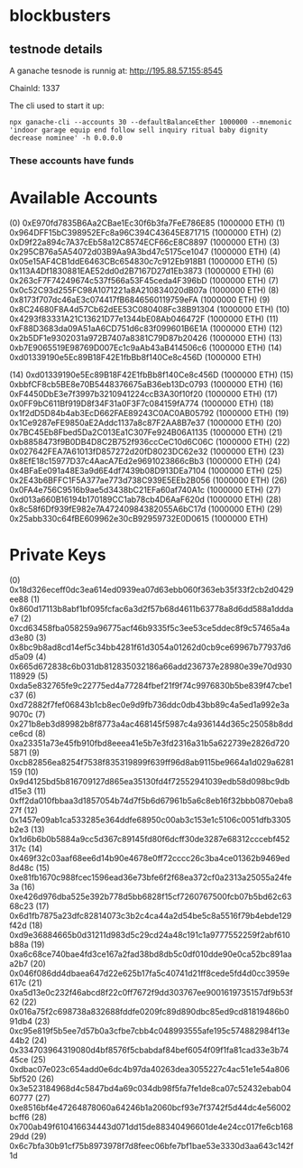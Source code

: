 # blockbusters

## testnode details

A ganache tesnode is runnig at: http://195.88.57.155:8545

ChainId: 1337

The cli used to start it up:
```
npx ganache-cli --accounts 30 --defaultBalanceEther 1000000 --mnemonic 'indoor garage equip end follow sell inquiry ritual baby dignity decrease nominee' -h 0.0.0.0
```

### These accounts have funds

Available Accounts
==================
(0) 0xE970fd7835B6Aa2CBae1Ec30f6b3fa7FeE786E85 (1000000 ETH)
(1) 0x964DFF15bC398952EFc8a96C394C43645E871715 (1000000 ETH)
(2) 0xD9f22a894c7A37cEb58a12C8574ECF66cE8C8897 (1000000 ETH)
(3) 0x295CB76a5A54072d03B9Aa9A3bd47c5175ce1047 (1000000 ETH)
(4) 0x05e15AF4CB1ddE6463CBc654830c7c912Eb918B1 (1000000 ETH)
(5) 0x113A4Df1830881EAE52dd0d2B7167D27d1Eb3873 (1000000 ETH)
(6) 0x263cF7F74249674c537f566a53F45ceda4F396bD (1000000 ETH)
(7) 0x0c52C93d255FC98A1071221a8A210834020dB07a (1000000 ETH)
(8) 0x8173f707dc46aE3c074417fB6846560119759eFA (1000000 ETH)
(9) 0x8C24680F8A4d57Cb62dEE53C080408Fc38B91304 (1000000 ETH)
(10) 0x4293f83331A21C13621D77e1344bE08Ab046472F (1000000 ETH)
(11) 0xF88D3683da09A51aA6CD751d6c83f099601B6E1A (1000000 ETH)
(12) 0x2b5DF1e9302031a972B7407a8381C79D87b20426 (1000000 ETH)
(13) 0xb7E9065519E98769D007Ec1c9aAb43aB414506c6 (1000000 ETH)
(14) 0xd01339190e5Ec89B18F42E1fbBb8f140Ce8c456D (1000000 ETH)

(14) 0xd01339190e5Ec89B18F42E1fbBb8f140Ce8c456D (1000000 ETH)
(15) 0xbbfCF8cb5BE8e70B5448376675aB36eb13Dc0793 (1000000 ETH)
(16) 0xF4450DbE3e7f3997b3210941224ccB3A30f10f20 (1000000 ETH)
(17) 0x0FF9bC611Bf919D8f34F31a0F3F7c084159fA774 (1000000 ETH)
(18) 0x1f2dD5D84b4ab3EcD662FAE89243C0AC0AB05792 (1000000 ETH)
(19) 0x1Ce9287eFE9850aE2Addc1137a8c87F2AA8B7e37 (1000000 ETH)
(20) 0x7BC45Eb8Fbed5Da2C013Ea1C307Fe924B06A1135 (1000000 ETH)
(21) 0xb8858473f9B0DB4D8C2B752f936ccCeC10d6C06C (1000000 ETH)
(22) 0x027642FEA7A61013fD857272d20fD8023DC62e32 (1000000 ETH)
(23) 0x8EfE18c15977D37c4AacA7Ed2e9691023866cBb3 (1000000 ETH)
(24) 0x4BFaEe091a48E3a9d6E4df7439b08D913DEa7104 (1000000 ETH)
(25) 0x2E43b6BFFC1F5A377ae773d738C939E5EEb2B056 (1000000 ETH)
(26) 0x0FA4e756C9516b9ae5d3438bC21EFa60af740A1c (1000000 ETH)
(27) 0xd013a660B16194b170189CC1ab78cb4D6AaF620d (1000000 ETH)
(28) 0x8c58f6Df939fE982e7A47240984382055A6bC17d (1000000 ETH)
(29) 0x25abb330c64fBE609962e30cB92959732E0D0615 (1000000 ETH)

Private Keys
==================
(0) 0x18d326eceff0dc3ea614ed0939ea07d63ebb060f363eb35f33f2cb2d0429ee88
(1) 0x860d17113b8abf1bf095fcfac6a3d2f57b68d4611b63778a8d6dd588a1dddae7
(2) 0xcd63458fba058259a96775acf46b9335f5c3ee53ce5ddec8f9c57465a4ad3e80
(3) 0x8bc9b8ad8cd14ef5c34bb4281f61d3054a01262d0cb9ce69967b77937d6d5a09
(4) 0x665d672838c6b031db812835032186a66add236737e28980e39e70d930118929
(5) 0xda5e832765fe9c22775ed4a77284fbef21f9f74c9976830b5be839f47cbe1c37
(6) 0xd72882f7fef06843b1cb8ec0e9d9fb736ddc0db43bb89c4a5ed1a992e3a9070c
(7) 0x271b8eb3d89982b8f8773a4ac468145f5987c4a936144d365c25058b8ddce6cd
(8) 0xa23351a73e45fb910fbd8eeea41e5b7e3fd2316a31b5a622739e2826d7205871
(9) 0xcb82856ea8254f7538f835319899f639ff96d8ab9115be9664a1d029a6281159
(10) 0x9d4125bd5b816709127d865ea35130fd4f72552941039edb58d098bc9dbd15e3
(11) 0xff2da010fbbaa3d1857054b74d7f5b6d67961b5a6c8eb16f32bbb0870eba827f
(12) 0x1457e09ab1ca533285e364ddfe68950c00ab3c153e1c5106c0051dfb3305b2e3
(13) 0x1d6b6b0b5884a9cc5d367c89145fd80f6dcff30de3287e68312cccebf452317c
(14) 0x469f32c03aaf68ee6d14b90e4678e0ff72cccc26c3ba4ce01362b9469ed8d48c
(15) 0xe81fb1670c988fcec1596ead36e73bfe6f2f68ea372cf0a2313a25055a24fe3a
(16) 0xe426d976dba525e392b778d5bb6828f15cf7260767500fcb07b5bd62c6368c23
(17) 0x6d1fb7875a23dfc82814073c3b2c4ca44a2d54be5c8a5516f79b4ebde129f42d
(18) 0xd9e36884665b0d31211d983d5c29cd24a48c191c1a9777552259f2abf610b88a
(19) 0xa6c68ce740bae4fd3ce167a2fad38bd8db5c0df010dde90e0ca52bc891aaa2b7
(20) 0x046f086dd4dbaea647d22e625b17fa5c40741d21ff8cede5fd4d0cc3959e617c
(21) 0xa5d13e0c232f46abcd8f22c0ff7672f9dd303767ee9001619735157df9b53f62
(22) 0x016a75f2c698738a832688fddfe0209fc89d890dbc85ed9cd81819486b091db4
(23) 0xc95e819f5b5ee7d57b0a3cfbe7cbb4c048993555afe195c574882984f13e44b2
(24) 0x334703964319080d4bf8576f5cbabdaf84bef6054f09f1fa81cad33e3b7445ce
(25) 0xdbac07e023c654add0e6dc4b97da40263dea3055227c4ac51e1e54a8065bf520
(26) 0x3e523184968d4c5847bd4a69c034db98f5fa7fe1de8ca07c52432ebab0460777
(27) 0xe8516bf4e47264878060a64246b1a2060bcf93e7f3742f5d44dc4e56002bcff6
(28) 0x700ab49f610416634443d071dd15de88340496601de4e24cc017fe6cb16829dd
(29) 0x6c7bfa30b91cf75b8973978f7d8feec06bfe7bf1bae53e3330d3aa643c142f1d


